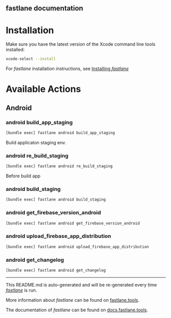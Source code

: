 fastlane documentation
----

# Installation

Make sure you have the latest version of the Xcode command line tools installed:

```sh
xcode-select --install
```

For _fastlane_ installation instructions, see [Installing _fastlane_](https://docs.fastlane.tools/#installing-fastlane)

# Available Actions

## Android

### android build_app_staging

```sh
[bundle exec] fastlane android build_app_staging
```

Build applicaton staging env.

### android re_build_staging

```sh
[bundle exec] fastlane android re_build_staging
```

Before build app

### android build_staging

```sh
[bundle exec] fastlane android build_staging
```



### android get_firebase_version_android

```sh
[bundle exec] fastlane android get_firebase_version_android
```



### android upload_firebase_app_distribution

```sh
[bundle exec] fastlane android upload_firebase_app_distribution
```



### android get_changelog

```sh
[bundle exec] fastlane android get_changelog
```



----

This README.md is auto-generated and will be re-generated every time [_fastlane_](https://fastlane.tools) is run.

More information about _fastlane_ can be found on [fastlane.tools](https://fastlane.tools).

The documentation of _fastlane_ can be found on [docs.fastlane.tools](https://docs.fastlane.tools).
